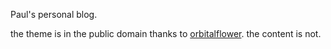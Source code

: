 

Paul's personal blog.

the theme is in the public domain thanks to [orbitalflower](https://github.com/orbitalflower/amigaguide-theme). the content is not.



